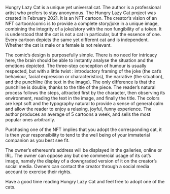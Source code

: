 Hungry Lazy Cat is a unique yet universal cat. The author is a professional artist who prefers to stay anonymous. 
The Hungry Lazy Cat project was created in February 2021. It is an NFT cartoon. The creator’s vision of an NFT cartoon/comic is to provide a complete story/joke in a unique image, combining the integrity of a joke/story with the non fungibility of a token. It is understood that the cat is not a cat in particular, but the essence of one. Every cartoon depicts the same yet different cat and is independent. Whether the cat is male or a female is not relevant.

The comic’s design is purposefully simple. There is no need for intricacy here, the brain should be able to instantly analyse the situation and the emotions depicted. The three-step conception of humour is usually respected, but with a little twist :  introductory framing of the joke (the cat’s behaviour, facial expression or characteristics),  the narrative (the situation), and the punchline (the text in the image). The only difference is that the punchline is double, thanks to the title of the piece. The reader’s natural process follows the steps, attracted first by the character, then observing its environment, reading the text in the image, and finally the title.
The colors are kept soft and the typography natural to provide a sense of general calm and allow the reader to enjoy a relaxing, joyful, funny experience. 
The author produces an average of 5 cartoons a week, and sells the most popular ones arbitrarily.

Purchasing one of the NFT implies that you adopt the corresponding cat, it is then your responsibility to tend to the well being of your immaterial companion as you best see fit. 

The owner’s ethereum’s address will be displayed in the galleries, online or IRL. The owner can oppose any but one commercial usage of its cat’s image, namely the display of a downgraded version of it on the creator’s social media. Owners can contact the creator through a social media account to exercise their rights.

Have a good time reading Hungry Lazy Cat and feel free to adopt one of the cats.
